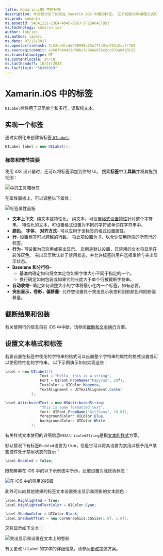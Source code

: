 ```yaml
---
title: Xamarin.iOS 中的标签
description: 本文档讨论了如何在 Xamarin.iOS 中使用标签。 它介绍如何以编程方式和使用 iOS 设计器创建标签。
ms.prod: xamarin
ms.assetid: 54DA1221-13E4-4D45-B263-5F22A0AC7B53
ms.technology: xamarin-ios
author: lobrien
ms.author: laobri
ms.date: 07/11/2017
ms.openlocfilehash: 7c52ce9fcdd290958a53af7fa91ef93a2caff7b5
ms.sourcegitcommit: e268fd44422d0bbc7c944a678e2cc633a0493122
ms.translationtype: MT
ms.contentlocale: zh-CN
ms.lasthandoff: 10/25/2018
ms.locfileid: "50108959"
---
```

# <a name="labels-in-xamarinios"></a>Xamarin.iOS 中的标签

`UILabel`控件用于显示单个和多行，读取纯文本。 

## <a name="implementing-a-label"></a>实现一个标签

通过实例化来创建新标签[ `UILabel` ](https://developer.xamarin.com/api/type/UIKit.UILabel/):

```csharp
UILabel label = new UILabel();
```

### <a name="labels-and-storyboards"></a>标签和情节提要

使用 iOS 设计器时，还可以将标签添加到你的 UI。 搜索**标签**中**工具箱**并将其拖到视图：

![中的工具箱标签](labels-images/image3.png)

在属性面板上，可以调整以下属性：

![标签属性面板](labels-images/image2.png)

- **文本上下文**– 纯文本或特性化。 纯文本，可设置[格式设置特性](#Formatting_Text_and_Label)针对整个字符串。 特性化的文本，可设置格式设置为不同的字符或单词在字符串中。
- **颜色、 字体、 对齐方式**– 可以应用于该标签的格式设置属性。
- **行**– 设置标签可以跨越的行数。 将此项设置为 0，以允许使用所需的所有行的标签。
- **行为**– 可设置为已启用或突出显示。 启用是默认设置，已禁用的文本将显示在较浅灰色。 突出显示默认处于禁用状态，并允许标签时用户选择重绘与突出显示状态。
- **Baselane 和分行符**– 
    - 基准内确定如何将文本定位如果字体大小不同于指定的一个。
    - 换行确定如何包装或如果它的长度大于单个行被截断字符串。
- **自动收缩**– 确定如何调整大小的字体将最小化内一个标签，如有必要。
- **突出显示，卷影，偏移量**– 允许您设置处于突出显示状态和阴影颜色和阴影偏移量。

## <a name="truncating-and-wrapping"></a>截断结果和包装

有关使用行的信息将在 iOS 中中断，请参阅[截断和文本换行](https://github.com/xamarin/recipes/tree/master/Recipes/ios/standard_controls/labels/uilabel-truncate-wrap-text)方案。

<a name="Formatting_Text_and_Label"/>

## <a name="formatting-text-and-label"></a>设置文本格式和标签

若要设置在标签中使用的字符串的格式可以设置整个字符串的属性的格式设置或可以使用特性化的字符串。 以下示例演示如何实现这些：

```csharp
label = new UILabel(){
                Text = "Hello, this is a string",
                Font = UIFont.FromName("Papyrus", 20f),
                TextColor = UIColor.Magenta,
                TextAlignment = UITextAlignment.Center
            };
```

```csharp
label.AttributedText = new NSAttributedString(
                "This is some formatted text",
                font: UIFont.FromName("GillSans", 16.0f),
                foregroundColor: UIColor.Blue,
                backgroundColor: UIColor.White
            );
```

有关样式文本使用的详细信息`NSAttributedString`是指[文本的样式](https://github.com/xamarin/recipes/tree/master/Recipes/ios/standard_controls/text_field/style_text)方案。

默认情况下有标签`Enabled`设置为 true，但是它可以将其设置为禁用以授予用户某些控件处于禁用状态的提示：

```csharp
label.Enabled = false;
```

限制屏幕在 iOS 中的以下示例图中所示，此值设置为浅灰色标签：

![在 iOS 中的禁用的按钮](labels-images/image1.png)

此外可以向其他效果的标签文本设置突出显示和阴影的文本颜色：

```csharp
label.Highlighted = true;
label.HighlightedTextColor = UIColor.Cyan;

label.ShadowColor = UIColor.Black;
label.ShadowOffset = new CoreGraphics.CGSize(1.0f, 1.0f);
```

这将显示如下文本：

![突出显示和设置在文本上的卷影](labels-images/image4.png)

有关更改 UILabel 的字体的详细信息，请参阅[更改字体](https://github.com/xamarin/recipes/tree/master/Recipes/ios/standard_controls/labels/change_the_font)方案。





